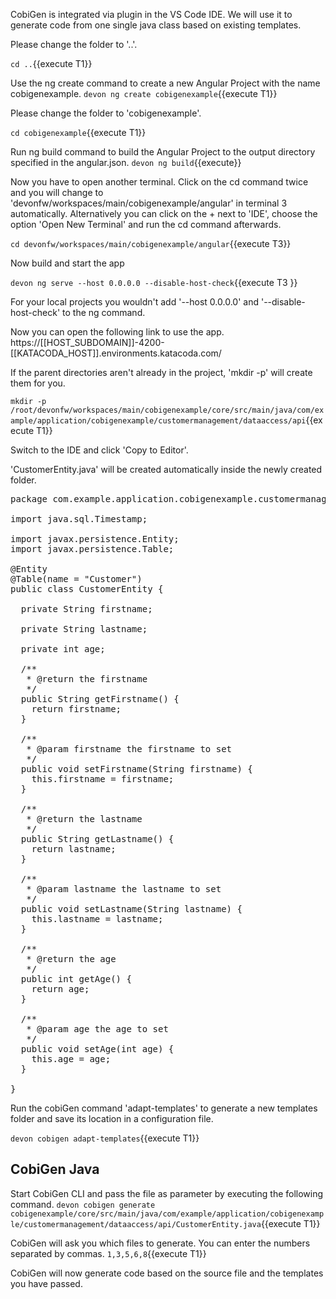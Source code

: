 CobiGen is integrated via plugin in the VS Code IDE. We will use it to generate code from one single java class based on existing templates.


Please change the folder to &#39;..&#39;.

`cd ..`{{execute T1}}


Use the ng create command to create a new Angular Project with the name cobigenexample.
`devon ng create cobigenexample`{{execute T1}}




Please change the folder to &#39;cobigenexample&#39;.

`cd cobigenexample`{{execute T1}}


Run ng build command to build the Angular Project to the output directory specified in the angular.json.
`devon ng build`{{execute}}
  



Now you have to open another terminal. Click on the cd command twice and you will change to &#39;devonfw/workspaces/main/cobigenexample/angular&#39; in terminal 3 automatically. Alternatively you can click on the + next to &#39;IDE&#39;, choose the option &#39;Open New Terminal&#39; and run the cd command afterwards. 


`cd devonfw/workspaces/main/cobigenexample/angular`{{execute T3}}


Now build and start the app
 

`devon ng serve --host 0.0.0.0 --disable-host-check`{{execute T3 }}

For your local projects you wouldn't add '--host 0.0.0.0' and '--disable-host-check' to the ng command.


Now you can open the following link to use the app. 
https://[[HOST_SUBDOMAIN]]-4200-[[KATACODA_HOST]].environments.katacoda.com/
 



If the parent directories aren't already in the project, 'mkdir -p' will create them for you. 

`mkdir -p /root/devonfw/workspaces/main/cobigenexample/core/src/main/java/com/example/application/cobigenexample/customermanagement/dataaccess/api`{{execute T1}}

Switch to the IDE and click 'Copy to Editor'. 

'CustomerEntity.java' will be created automatically inside the newly created folder.

<pre class="file" data-filename="devonfw/workspaces/main/cobigenexample/core/src/main/java/com/example/application/cobigenexample/customermanagement/dataaccess/api/CustomerEntity.java">
package com.example.application.cobigenexample.customermanagement.dataaccess.api;

import java.sql.Timestamp;

import javax.persistence.Entity;
import javax.persistence.Table;

@Entity
@Table(name = &#34;Customer&#34;)
public class CustomerEntity {

  private String firstname;

  private String lastname;

  private int age;

  /**
   * @return the firstname
   */
  public String getFirstname() {
    return firstname;
  }

  /**
   * @param firstname the firstname to set
   */
  public void setFirstname(String firstname) {
    this.firstname = firstname;
  }

  /**
   * @return the lastname
   */
  public String getLastname() {
    return lastname;
  }

  /**
   * @param lastname the lastname to set
   */
  public void setLastname(String lastname) {
    this.lastname = lastname;
  }

  /**
   * @return the age
   */
  public int getAge() {
    return age;
  }

  /**
   * @param age the age to set
   */
  public void setAge(int age) {
    this.age = age;
  }

}
</pre>



Run the cobiGen command 'adapt-templates' to generate a new templates folder and save its location in a configuration file.

`devon cobigen adapt-templates`{{execute T1}}




## CobiGen Java


Start CobiGen CLI and pass the file as parameter by executing the following command.
`devon cobigen generate cobigenexample/core/src/main/java/com/example/application/cobigenexample/customermanagement/dataaccess/api/CustomerEntity.java`{{execute T1}}

CobiGen will ask you which files to generate. You can enter the numbers separated by commas. 
`1,3,5,6,8`{{execute T1}}

CobiGen will now generate code based on the source file and the templates you have passed.


